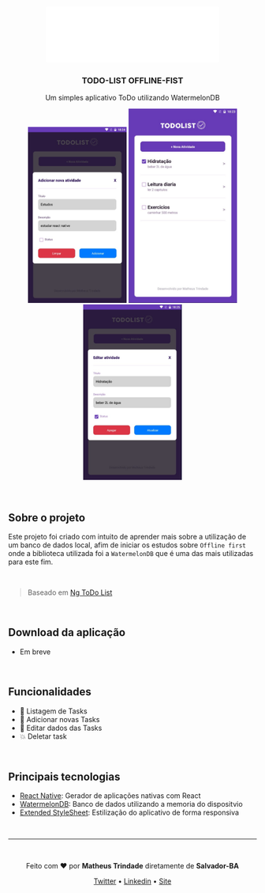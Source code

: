 <br />
<p align="center">
    <img src="src/assets/logo.png" alt="Logo" width="350">

  <h3 align="center">TODO-LIST OFFLINE-FIST</h3>

  <p align="center">
    Um simples aplicativo ToDo utilizando WatermelonDB
    <br />
  </p>
</p>

<p align="center">
<img src="screenshots/2.jpeg" width="200" /> <img src="screenshots/1.jpeg" width="220" /> <img src="screenshots/3.jpeg" width="200" />
</p>

<br />

## Sobre o projeto
Este projeto foi criado com intuito de aprender mais sobre a utilização de um banco de dados local, afim de iniciar os estudos sobre `Offline first` onde a biblioteca utilizada foi a `WatermelonDB` que é uma das mais utilizadas para este fim.

<br />

> Baseado em [Ng ToDo List](https://github.com/Thauan/ng-todo-list)

<br />

## Download da aplicação
* Em breve

<br />

##  Funcionalidades
- 📃 Listagem de Tasks
- 📑 Adicionar novas Tasks
- 📝 Editar dados das Tasks
- 💥 Deletar task

<br/>

## Principais tecnologias

- [React Native](https://reactnative.dev/): Gerador de aplicações nativas com React
- [WatermelonDB](https://nozbe.github.io/WatermelonDB/index.html): Banco de dados utilizando a memoria do dispositvio
- [Extended StyleSheet](https://github.com/vitalets/react-native-extended-stylesheet): Estilização do aplicativo de forma responsiva

<br/>

---

<br/>

<p align="center">Feito com <b>♥</b> por <b>Matheus Trindade</b> diretamente de <b>Salvador-BA</b></p>

<p align="center">
  <a href="https://twitter.com/trnddev">Twitter</a> •
  <a href="https://www.linkedin.com/in/trindadematheus/">Linkedin</a> •
  <a href="https://matheustrindade.dev.br/">Site</a>
</p>
